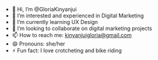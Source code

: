 - 👋 Hi, I’m @GloriaKinyanjui
- 👀 I’m interested and experienced in Digital Marketing
- 🌱 I’m currently learning UX Design
- 💞️ I’m looking to collaborate on digital marketing projects
- 📫 How to reach me: kinyanjuigloria@gmail.com
- 😄 Pronouns: she/her
- ⚡ Fun fact: I love crotcheting and bike riding

<!---
GloriaKinyanjui/GloriaKinyanjui is a ✨ special ✨ repository because its `README.md` (this file) appears on your GitHub profile.
You can click the Preview link to take a look at your changes.
--->
